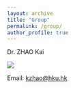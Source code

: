 ```yaml
---
layout: archive
title: "Group"
permalink: /group/
author_profile: true
---
```


Dr. ZHAO Kai

<img src='/images/ZHAOKAI.JPG'>

Email: kzhao@hku.hk
